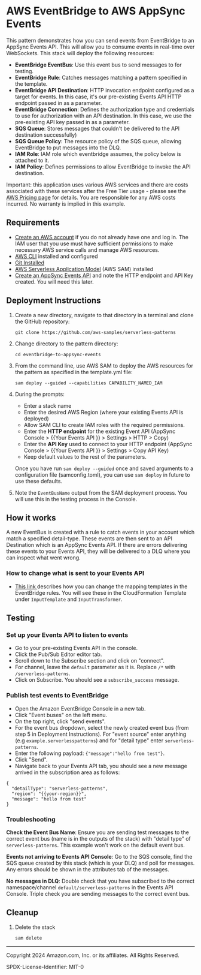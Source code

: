 # AWS EventBridge to AWS AppSync Events

This pattern demonstrates how you can send events from EventBridge to an AppSync Events API. This will allow you to consume events in real-time over WebSockets. This stack will deploy the following resources: 

- **EventBridge EventBus**: Use this event bus to send messages to for testing.
- **EventBridge Rule**: Catches messages matching a pattern specified in the template.
- **EventBridge API Destination**: HTTP invocation endpoint configured as a target for events. In this case, it's our pre-existing Events API HTTP endpoint passed in as a parameter.
- **EventBridge Connection**: Defines the authorization type and credentials to use for authorization with an API destination. In this case, we use the pre-existing API key passed in as a parameter. 
- **SQS Queue**: Stores messages that couldn't be delivered to the API destination successfully)
- **SQS Queue Policy**: The resource policy of the SQS queue, allowing EventBridge to put messages into the DLQ.
- **IAM Role**: IAM role which eventbridge assumes, the policy below is attached to it.
- **IAM Policy**: Defines permissions to allow EventBridge to invoke the API destination. 

Important: this application uses various AWS services and there are costs associated with these services after the Free Tier usage - please see the [AWS Pricing page](https://aws.amazon.com/pricing/) for details. You are responsible for any AWS costs incurred. No warranty is implied in this example.

## Requirements

* [Create an AWS account](https://portal.aws.amazon.com/gp/aws/developer/registration/index.html) if you do not already have one and log in. The IAM user that you use must have sufficient permissions to make necessary AWS service calls and manage AWS resources.
* [AWS CLI](https://docs.aws.amazon.com/cli/latest/userguide/install-cliv2.html) installed and configured
* [Git Installed](https://git-scm.com/book/en/v2/Getting-Started-Installing-Git)
* [AWS Serverless Application Model](https://docs.aws.amazon.com/serverless-application-model/latest/developerguide/serverless-sam-cli-install.html) (AWS SAM) installed
* [Create an AppSync Events API](https://docs.aws.amazon.com/appsync/latest/eventapi/create-event-api-tutorial.html) and note the HTTP endpoint and API Key created. You will need this later. 

## Deployment Instructions

1. Create a new directory, navigate to that directory in a terminal and clone the GitHub repository:
    ``` 
    git clone https://github.com/aws-samples/serverless-patterns
    ```
1. Change directory to the pattern directory:
    ```
    cd eventbridge-to-appsync-events
    ```
1. From the command line, use AWS SAM to deploy the AWS resources for the pattern as specified in the template.yml file:
    ```
    sam deploy --guided --capabilities CAPABILITY_NAMED_IAM
    ```
1. During the prompts:
    * Enter a stack name
    * Enter the desired AWS Region (where your existing Events API is deployed)
    * Allow SAM CLI to create IAM roles with the required permissions.
    * Enter the **HTTP endpoint** for the existing Event API (AppSync Console > {{Your Events API }} > Settings > HTTP > Copy)
    * Enter the **API Key** used to connect to your HTTP endpoint (AppSync Console > {{Your Events API }} > Settings > Copy API Key)
    * Keep default values to the rest of the parameters.

    Once you have run `sam deploy --guided` once and saved arguments to a configuration file (samconfig.toml), you can use `sam deploy` in future to use these defaults.

1. Note the `EventBusName` output from the SAM deployment process. You will use this in the testing process in the Console. 

## How it works

A new EventBus is created with a rule to catch events in your account which match a specified detail-type. These events are then sent to an API Destination which is an AppSync Events API. If there are errors delivering these events to your Events API, they will be delivered to a DLQ where you can inspect what went wrong. 

### How to change what is sent to your Events API

* [This link ](https://docs.aws.amazon.com/eventbridge/latest/userguide/eb-transform-target-input.html) describes how you can change the mapping templates in the EventBridge rules. You will see these in the CloudFormation Template under `InputTemplate` and  `InputTransformer`.

## Testing

### Set up your Events API to listen to events
- Go to your pre-existing Events API in the console.
- Click the Pub/Sub Editor editor tab.
- Scroll down to the Subscribe section and click on "connect".
- For channel, leave the `default` parameter as it is. Replace `/*` with `/serverless-patterns`.
- Click on Subscribe. You should see a `subscribe_success` message.

### Publish test events to EventBridge

- Open the Amazon EventBridge Console in a new tab.
- Click "Event buses" on the left menu.
- On the top right, click "send events".
- For the event bus dropdown, select the newly created event bus (from step 5 in Deployment Instructions). For "event source" enter anything (e.g `example.serverlesspatterns`) and for "detail type" enter `serverless-patterns`.
- Enter the following payload: `{"message":"hello from test"}`.
- Click "Send".
- Navigate back to your Events API tab, you should see a new message arrived in the subscription area as follows: 
```
{
  "detailType": "serverless-patterns",
  "region": "{{your-region}}",
  "message": "hello from test"
}
```

### Troubleshooting

**Check the Event Bus Name**: Ensure you are sending test messages to the correct event bus (name is in the outputs of the stack) with "detail type" of `serverless-patterns`. This example won't work on the default event bus.

**Events not arriving to Events API Console**: Go to the SQS console, find the SQS queue created by this stack (which is your DLQ) and poll for messages. Any errors should be shown in the attributes tab of the messages. 

**No messages in DLQ**: Double check that you have subscribed to the correct namespace/channel `default/serverless-patterns` in the Events API Console. Triple check you are sending messages to the correct event bus.

## Cleanup
 
1. Delete the stack
    ```bash
    sam delete
    ```

----
Copyright 2024 Amazon.com, Inc. or its affiliates. All Rights Reserved.

SPDX-License-Identifier: MIT-0
